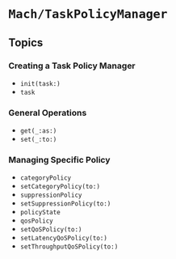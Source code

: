 # ``Mach/TaskPolicyManager``

## Topics

### Creating a Task Policy Manager

- ``init(task:)``
- ``task``

### General Operations

 - ``get(_:as:)``
 - ``set(_:to:)``

### Managing Specific Policy

- ``categoryPolicy``
- ``setCategoryPolicy(to:)``
- ``suppressionPolicy``
- ``setSuppressionPolicy(to:)``
- ``policyState``
- ``qosPolicy``
- ``setQoSPolicy(to:)``
- ``setLatencyQoSPolicy(to:)``
- ``setThroughputQoSPolicy(to:)``